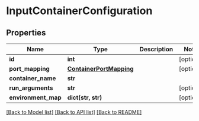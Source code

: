 # InputContainerConfiguration

## Properties
Name | Type | Description | Notes
------------ | ------------- | ------------- | -------------
**id** | **int** |  | [optional] 
**port_mapping** | [**ContainerPortMapping**](ContainerPortMapping.md) |  | [optional] 
**container_name** | **str** |  | 
**run_arguments** | **str** |  | [optional] 
**environment_map** | **dict(str, str)** |  | [optional] 

[[Back to Model list]](../README.md#documentation-for-models) [[Back to API list]](../README.md#documentation-for-api-endpoints) [[Back to README]](../README.md)


